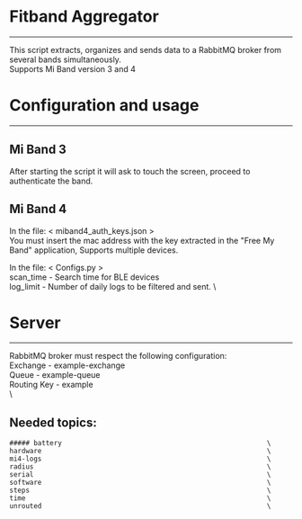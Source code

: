 # Fitband Aggregator
--------------------------------------------------------
This script extracts, organizes and sends data to a
RabbitMQ broker from several bands simultaneously.                  \
Supports Mi Band version 3 and 4

# Configuration and usage
--------------------------------------------------------
## Mi Band 3                                                          
After starting the script it will ask
to touch the screen, proceed to authenticate the band.

## Mi Band 4                                                        
In the file: < miband4_auth_keys.json >                             \
You must insert the mac address with the key extracted in the
"Free My Band" application, Supports multiple devices.

In the file: < Configs.py >                                         \
    scan_time   -   Search time for BLE devices                     \
    log_limit   -   Number of daily logs to be filtered and sent.   \

# Server
--------------------------------------------------------
RabbitMQ broker must respect the following configuration:           \
    Exchange    -  example-exchange                                 \
    Queue       -  example-queue                                    \
    Routing Key -  example                                          \
                                                                    \
## Needed topics:                                                    
    ##### battery                                                   \
    hardware                                                        \
    mi4-logs                                                        \
    radius                                                          \
    serial                                                          \
    software                                                        \
    steps                                                           \
    time                                                            \
    unrouted                                                        \
